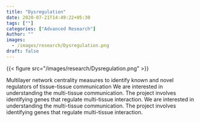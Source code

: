 ```yaml
---
title: "Dysregulation"
date: 2020-07-21T14:49:22+05:30
tags: [""]
categories: ["Advanced Research"]
Author: ""
images:
  - /images/research/Dysregulation.png
draft: false
---
```


{{< figure src="/images/research/Dysregulation.png" >}}

Multilayer network centrality measures to identify known and novel regulators of tissue-tissue communication
We are interested in understanding the multi-tissue communication. The project involves identifying genes that regulate multi-tissue interaction.
We are interested in understanding the multi-tissue communication. The project involves identifying genes that regulate multi-tissue interaction.

